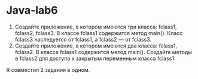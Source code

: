 # Java-lab6
1. Создайте приложение, в котором имеются три класса: fclass1, fclass2, fclass3. В классе fclass1 содержится метод main(). Класс fclass3 наследуется от fclass1, а fclass2 — от fclass3.
2. Создайте приложение, в котором имеются два класса: fclass1, fclass2. В классе fclass1 содержится метод main(). Создайте методы в fclass2 для доступа к закрытым переменным класса fclass1.

Я совместил 2 задания в одном.
